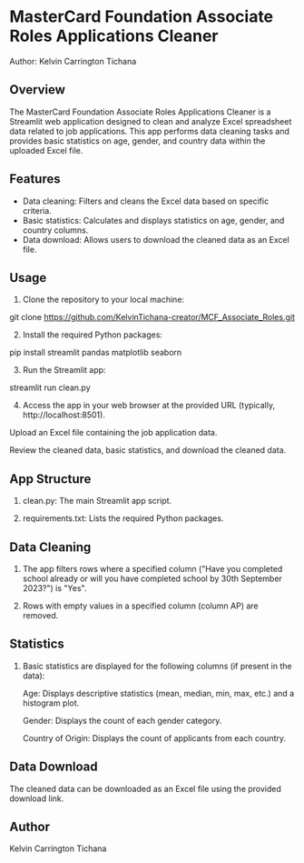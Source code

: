# MasterCard Foundation Associate Roles Applications Cleaner

Author: Kelvin Carrington Tichana

## Overview

The MasterCard Foundation Associate Roles Applications Cleaner is a Streamlit web application designed to clean and analyze Excel spreadsheet data related to job applications. This app performs data cleaning tasks and provides basic statistics on age, gender, and country data within the uploaded Excel file.

## Features

- Data cleaning: Filters and cleans the Excel data based on specific criteria.
- Basic statistics: Calculates and displays statistics on age, gender, and country columns.
- Data download: Allows users to download the cleaned data as an Excel file.

## Usage

1. Clone the repository to your local machine:

git clone https://github.com/KelvinTichana-creator/MCF_Associate_Roles.git

2. Install the required Python packages:

pip install streamlit pandas matplotlib seaborn

3. Run the Streamlit app:

streamlit run clean.py

4. Access the app in your web browser at the provided URL (typically, http://localhost:8501).

Upload an Excel file containing the job application data.

Review the cleaned data, basic statistics, and download the cleaned data.

## App Structure

1. clean.py: The main Streamlit app script.

2. requirements.txt: Lists the required Python packages.

## Data Cleaning

1. The app filters rows where a specified column ("Have you completed school already or will you have completed school by 30th September 2023?") is "Yes".

2. Rows with empty values in a specified column (column AP) are removed.

## Statistics

1. Basic statistics are displayed for the following columns (if present in the data):

	Age: Displays descriptive statistics (mean, median, min, max, etc.) and a histogram plot.

	Gender: Displays the count of each gender category.

	Country of Origin: Displays the count of applicants from each country.

## Data Download

The cleaned data can be downloaded as an Excel file using the provided download link.

## Author

Kelvin Carrington Tichana



